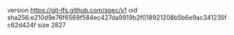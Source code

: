 version https://git-lfs.github.com/spec/v1
oid sha256:e210d9e76f6569f584ec427da9919b2f018921208b5b6e9ac341235fc62d424f
size 2827
